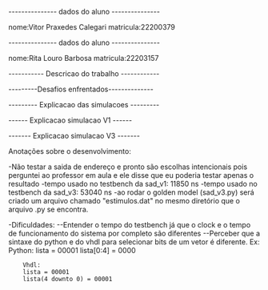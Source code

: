 --------------- dados do aluno ---------------

nome:Vitor Praxedes Calegari
matricula:22200379

--------------- dados do aluno ---------------

nome:Rita Louro Barbosa
matricula:22203157

----------- Descricao do trabalho ------------

---------Desafios enfrentados--------------


--------- Explicacao das simulacoes ---------


------ Explicacao simulacao V1 ------


------- Explicacao simulacao V3 -------

Anotações sobre o desenvolvimento:

-Não testar a saida de endereço e pronto são escolhas intencionais pois perguntei ao professor em aula e ele disse que eu poderia testar apenas o resultado
-tempo usado no testbench da sad_v1: 11850 ns
-tempo usado no testbench da sad_v3: 53040 ns
-ao rodar o golden model (sad_v3.py) será criado um arquivo chamado "estimulos.dat" no mesmo diretório que o arquivo .py se encontra.

-Dificuldades:
--Entender o tempo do testbench já que o clock e o tempo de funcionamento do sistema por completo são diferentes
--Perceber que a sintaxe do python e do vhdl para selecionar bits de um vetor é diferente.
    Ex: 
        Python:
        lista = 00001
        lista[0:4] = 0000

        Vhdl:
        lista = 00001
        lista(4 downto 0) = 00001
